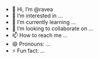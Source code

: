 - 👋 Hi, I’m @ravea
- 👀 I’m interested in ...
- 🌱 I’m currently learning ...
- 💞️ I’m looking to collaborate on ...
- 📫 How to reach me ...
- 😄 Pronouns: ...
- ⚡ Fun fact: ...

<!---
ravea/ravea is a ✨ special ✨ repository because its `README.md` (this file) appears on your GitHub profile.
You can click the Preview link to take a look at your changes.
--->
